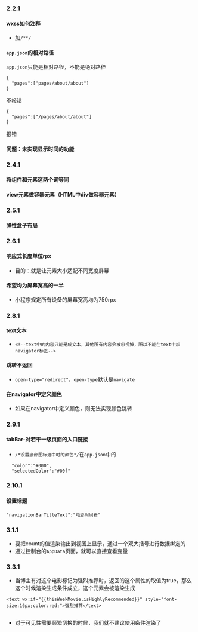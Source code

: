 ### 2.2.1
#### wxss如何注释
* 加```/**/```

#### ```app.json```的相对路径
```app.json```只能是相对路径，不能是绝对路径
```
{
  "pages":["pages/about/about"]
}
```
不报错
```
{
  "pages":["/pages/about/about"]
}
```
报错

#### 问题：未实现显示时间的功能

### 2.4.1 
#### 将组件和元素这两个词等同

#### view元素做容器元素（HTML中div做容器元素）

### 2.5.1

#### 弹性盒子布局

### 2.6.1
#### 响应式长度单位rpx
* 目的：就是让元素大小适配不同宽度屏幕
#### 希望均为屏幕宽高的一半
* 小程序规定所有设备的屏幕宽高均为750rpx

### 2.8.1

#### text文本
* ```<!--text中的内容只能是成文本，其他所有内容会被忽视掉，所以不能在text中加navigator标签-->```

#### 跳转不返回
* ```open-type="redirect"```，```open-type```默认是```navigate```

#### 在navigator中定义颜色
* 如果在navigator中定义颜色，则无法实现颜色跳转

### 2.9.1

#### tabBar-对若干一级页面的入口链接

####
* ```/*设置底部图标选中时的颜色*/```在```app.json```中的
```
  "color":"#000",
  "selectedColor":"#00f"
```

### 2.10.1

#### 设置标题
```
"navigationBarTitleText":"电影周周看"
```

### 3.1.1
* 要把count的值渲染输出到视图上显示，通过一个双大括号进行数据绑定的
* 通过控制台的```AppData```页面，就可以直接查看变量

### 3.3.1

* 当博主有对这个电影标记为强烈推荐时，返回的这个属性的取值为true，那么这个时候渲染生成条件成立，这个元素会被渲染生成
```
<text wx:if="{{thisWeekMovie.isHighlyRecommended}}" style="font-size:16px;color:red;">强烈推荐</text>


```

* 对于可见性需要频繁切换的时候，我们就不建议使用条件渲染了

